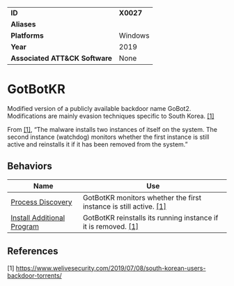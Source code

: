 |||
|---|---|
|**ID**|**X0027**|
|**Aliases**||
|**Platforms**|Windows|
|**Year**|2019|
|**Associated ATT&CK Software**|None|


GotBotKR
========
Modified version of a publicly available backdoor name GoBot2. Modifications are mainly evasion techniques specific to South Korea. [[1]](#1)

From [[1]](#1), “The malware installs two instances of itself on the system. The second instance (watchdog) monitors whether the first instance is still active and reinstalls it if it has been removed from the system.”

Behaviors
---------
|Name|Use|
|---|---|
|[Process Discovery](https://attack.mitre.org/techniques/T1057/)|GotBotKR monitors whether the first instance is still active. [[1]](#1)|
|[Install Additional Program](../execution/install-prog.md)|GotBotKR reinstalls its running instance if it is removed. [[1]](#1)|

References
----------
<a name="1">[1]</a> https://www.welivesecurity.com/2019/07/08/south-korean-users-backdoor-torrents/

